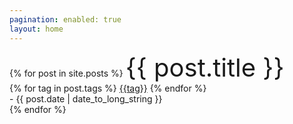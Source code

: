 ```yaml
---
pagination: enabled: true
layout: home
---
```


<div class="post-links">
  {% for post in site.posts %}
    <a>
      <a href= "https://pepper-boi.github.io{{ post.url }}" style="font-size: 40px; text-decoration: none">
        {{ post.title }}
      </a>
      <br>
    </a>
      {% for tag in post.tags %}
        <a class="tag" href="got">{{tag}}</a>
      {% endfor %}
    <a>
      <br>
      - <time datetime="{{ post.date | date: "%Y-%m-%d" }}">{{ post.date | date_to_long_string }}</time>
      <br>
    </a>
  {% endfor %}
</div>
